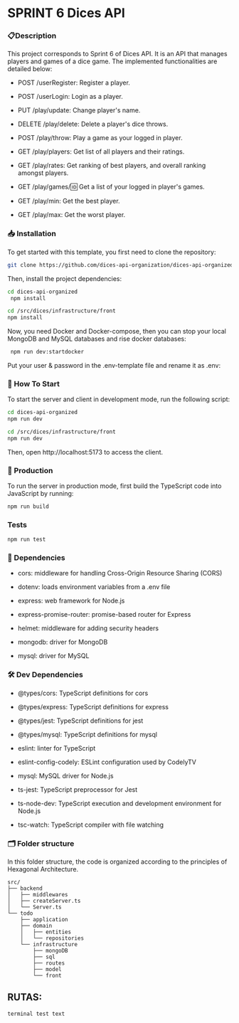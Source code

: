 # SPRINT 6 Dices API

### 📋Description

This project corresponds to Sprint 6 of Dices API. It is an API that manages players and games of a dice game. The implemented functionalities are detailed below:

   - POST /userRegister: Register a player.
   - POST /userLogin: Login as a player.

   - PUT /play/update: Change player's name.
   - DELETE /play/delete: Delete a player's dice throws.
   - POST /play/throw: Play a game as your logged in player.
   - GET /play/players: Get list of all players and their ratings.
   - GET /play/rates: Get ranking of best players, and overall ranking amongst players.
   - GET /play/games/:id: Get a list of your logged in player's games.
   - GET /play/min: Get the best player.
   - GET /play/max: Get the worst player.

### 📥 Installation


To get started with this template, you first need to clone the repository:

```bash
git clone https://github.com/dices-api-organization/dices-api-organized.git
```

Then, install the project dependencies:


```bash
cd dices-api-organized
 npm install
```

```bash
cd /src/dices/infrastructure/front
npm install
```

Now, you need Docker and Docker-compose, then you can stop your local MongoDB and MySQL databases and rise docker databases:


```bash
 npm run dev:startdocker
```

Put your user & password in the .env-template file and rename it as .env:



### 🏁 How To Start

To start the server and client in development mode, run the following script:

```bash
cd dices-api-organized
npm run dev
```


```bash
cd /src/dices/infrastructure/front
npm run dev
```

Then, open http://localhost:5173 to access the client.


### 🚀 Production

To run the server in production mode, first build the TypeScript code into JavaScript by running:

```bash
npm run build
```

###  Tests

```bash
npm run test
```



### 📝 Dependencies

- cors: middleware for handling Cross-Origin Resource Sharing (CORS)

- dotenv: loads environment variables from a .env file

- express: web framework for Node.js

- express-promise-router: promise-based router for Express

- helmet: middleware for adding security headers

- mongodb: driver for MongoDB

- mysql: driver for MySQL


### 🛠️ Dev Dependencies

- @types/cors: TypeScript definitions for cors

- @types/express: TypeScript definitions for express

- @types/jest: TypeScript definitions for jest

- @types/mysql: TypeScript definitions for mysql

- eslint: linter for TypeScript

- eslint-config-codely: ESLint configuration used by CodelyTV

- mysql: MySQL driver for Node.js

- ts-jest: TypeScript preprocessor for Jest

- ts-node-dev: TypeScript execution and development environment for Node.js

- tsc-watch: TypeScript compiler with file watching

### 🗂️ Folder structure

In this folder structure, the code is organized according to the principles of Hexagonal Architecture. 

```
src/
├── backend
│   ├── middlewares
│   ├── createServer.ts
│   └── Server.ts
└── todo
    ├── application
    ├── domain
    │   ├── entities
    │   └── repositories
    └── infrastructure
        ├── mongoDB
        ├── sql
        ├── routes
        ├── model
        └── front
```




RUTAS:
---





```sh
terminal test text
```
